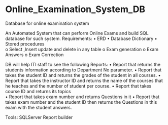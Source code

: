 # Online_Examination_System_DB
Database for online examination system 

An Automated System that can perform Online Exams and build SQL database for such system.
Requirements:
•	ERD
•	Database Dictionary
•	Stored procedures  
o	Select ,Insert update and delete in any table
o	Exam generation
o	Exam Answers 
o	Exam Correction

 DB will help ITI staff to see the following Reports:
•	Report that returns the students information according to Department No parameter.
•	Report that takes the student ID and returns the grades of the student in all courses.
•	Report that takes the instructor ID and returns the name of the courses that he teaches and the number of student per course.
•	Report that takes course ID and returns its topics  
•	Report that takes exam number and returns Questions in it
•	Report that takes exam number and the student ID then returns the Questions in this exam with the student answers. 

Tools:
		SQLServer
		Report builder
